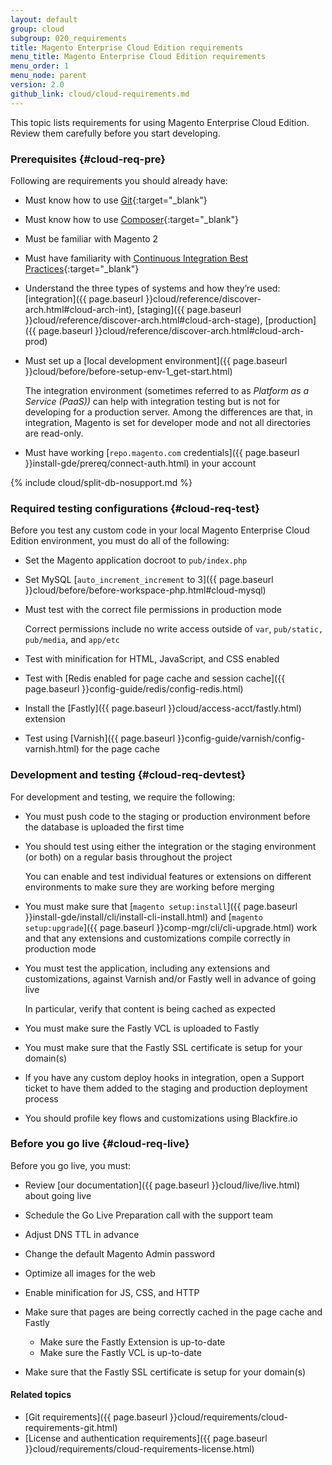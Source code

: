 ```yaml
---
layout: default
group: cloud
subgroup: 020_requirements
title: Magento Enterprise Cloud Edition requirements
menu_title: Magento Enterprise Cloud Edition requirements
menu_order: 1
menu_node: parent
version: 2.0
github_link: cloud/cloud-requirements.md
---
```



This topic lists requirements for using Magento Enterprise Cloud Edition. Review them carefully before you start developing.

### Prerequisites {#cloud-req-pre}
Following are requirements you should already have:

*	Must know how to use [Git](https://git-scm.com/docs/user-manual.html){:target="_blank"}
*	Must know how to use [Composer](https://getcomposer.org/doc){:target="_blank"}
*	Must be familiar with Magento 2
*	Must have familiarity with [Continuous Integration Best Practices](https://www.google.com/search?q=Continuous+Integration+Best+Practices){:target="_blank"}
*	Understand the three types of systems and how they’re used: [integration]({{ page.baseurl }}cloud/reference/discover-arch.html#cloud-arch-int), [staging]({{ page.baseurl }}cloud/reference/discover-arch.html#cloud-arch-stage), [production]({{ page.baseurl }}cloud/reference/discover-arch.html#cloud-arch-prod)
*	Must set up a [local development environment]({{ page.baseurl }}cloud/before/before-setup-env-1_get-start.html)

    The integration environment (sometimes referred to as _Platform as a Service (PaaS))_ can help with integration testing but is not for developing for a production server. Among the differences are that, in integration, Magento is set for developer mode and not all directories are read-only.
*	Must have working [`repo.magento.com` credentials]({{ page.baseurl }}install-gde/prereq/connect-auth.html) in your account

{% include cloud/split-db-nosupport.md %}

### Required testing configurations {#cloud-req-test}
Before you test any custom code in your local Magento Enterprise Cloud Edition environment, you must do all of the following:

*	Set the Magento application docroot to `pub/index.php` 
*	Set MySQL [`auto_increment_increment` to 3]({{ page.baseurl }}cloud/before/before-workspace-php.html#cloud-mysql)
*	Must test with the correct file permissions in production mode

	Correct permissions include no write access outside of `var`, `pub/static, pub/media`, and `app/etc` 
*	Test with minification for HTML, JavaScript, and CSS enabled
*	Test with [Redis enabled for page cache and session cache]({{ page.baseurl }}config-guide/redis/config-redis.html)
*	Install the [Fastly]({{ page.baseurl }}cloud/access-acct/fastly.html) extension
*	Test using [Varnish]({{ page.baseurl }}config-guide/varnish/config-varnish.html) for the page cache

### Development and testing {#cloud-req-devtest}
For development and testing, we require the following:

*	You must push code to the staging or production environment before the database is uploaded the first time
*	You should test using either the integration or the staging environment (or both) on a regular basis throughout the project

	You can enable and test individual features or extensions on different environments to make sure they are working before merging
*	You must make sure that [`magento setup:install`]({{ page.baseurl }}install-gde/install/cli/install-cli-install.html)  and [`magento setup:upgrade`]({{ page.baseurl }}comp-mgr/cli/cli-upgrade.html) work and that any extensions and customizations compile correctly in production mode
*	You must test the application, including any extensions and customizations, against Varnish and/or Fastly well in advance of going live

	In particular, verify that content is being cached as expected 
*	You must make sure the Fastly VCL is uploaded to Fastly 
*	You must make sure that the Fastly SSL certificate is setup for your domain(s)
*	If you have any custom deploy hooks in integration, open a Support ticket to have them added to the staging and production deployment process
*	You should profile key flows and customizations using Blackfire.io

### Before you go live {#cloud-req-live}
Before you go live, you must:

*	Review [our documentation]({{ page.baseurl }}cloud/live/live.html) about going live
*	Schedule the Go Live Preparation call with the support team
*	Adjust DNS TTL in advance 
*	Change the default Magento Admin password
*	Optimize all images for the web
*	Enable minification for JS, CSS, and HTTP 
*	Make sure that pages are being correctly cached in the page cache and Fastly 

	*	Make sure the Fastly Extension is up-to-date
	*	Make sure the Fastly VCL is up-to-date
*	Make sure that the Fastly SSL certificate is setup for your domain(s)

#### Related topics
*	[Git requirements]({{ page.baseurl }}cloud/requirements/cloud-requirements-git.html)
*	[License and authentication requirements]({{ page.baseurl }}cloud/requirements/cloud-requirements-license.html)


